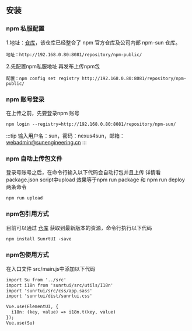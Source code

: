 ## 安装

### npm 私服配置

1.地址：[仓库](http://192.168.0.80:8081/repository/npm-public/ )，该仓库已经整合了 npm 官方仓库及公司内部 npm-sun 仓库。

```shell
地址：http://192.168.0.80:8081/repository/npm-public/
```

2.先配置npm私服地址 再发布上传npm包

```shell
配置：npm config set registry http://192.168.0.80:8081/repository/npm-public/
```

### npm 账号登录

在上传之前，先要登录npm 账号

```shell
npm login --registry=http://192.168.0.80:8081/repository/npm-sun/
```

:::tip
输入用户名：sun，密码：nexus4sun，邮箱：webadmin@sunengineering.cn
:::


### npm 自动上传包文件

登录号账号之后，在命令行输入以下代码会自动打包并且上传 详情看package.json script中upload 效果等于npm run package 和 npm run deploy 两条命令

```shell
npm run upload
```


### npm包引用方式

目前可以通过 [仓库](http://192.168.0.80:8081/repository/npm-public/ ) 获取到最新版本的资源，命令行执行以下代码

```html
npm install SunrtUI -save
```

### npm包使用方式
在入口文件 src/main.js中添加以下代码

```html
import Su from '../src'
import i18n from 'sunrtui/src/utils/I18n'
import 'sunrtui/src/css/app.sass'
import 'sunrtui/dist/sunrtui.css'

Vue.use(ElementUI, {
  i18n: (key, value) => i18n.t(key, value)
});
Vue.use(Su)
```
